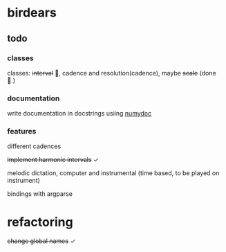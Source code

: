 # birdears

## todo

### classes

classes: ~~interval~~ :tada:, cadence and resolution(cadence), maybe ~~scale~~ (done :tada:.)


### documentation

write documentation in docstrings usiing [numydoc](https://github.com/numpy/numpy/blob/master/doc/HOWTO_DOCUMENT.rst.txt#documenting-classes)

### features

different cadences

~~implement harmonic intervals~~ ✓

melodic dictation, computer and instrumental (time based, to be played on instrument)

bindings with argparse

# refactoring

~~change global names~~ ✓
